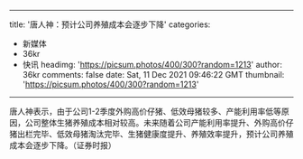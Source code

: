 
---
title: '唐人神：预计公司养殖成本会逐步下降'
categories: 
 - 新媒体
 - 36kr
 - 快讯
headimg: 'https://picsum.photos/400/300?random=1213'
author: 36kr
comments: false
date: Sat, 11 Dec 2021 09:46:22 GMT
thumbnail: 'https://picsum.photos/400/300?random=1213'
---

<div>   
唐人神表示，由于公司1-2季度外购高价仔猪、低效母猪较多、产能利用率低等原因，公司整体生猪养殖成本相对较高。未来随着公司产能利用率提升、外购高价仔猪出栏完毕、低效母猪淘汰完毕、生猪健康度提升、养殖效率提升，预计公司养殖成本会逐步下降。（证券时报）  
</div>
            